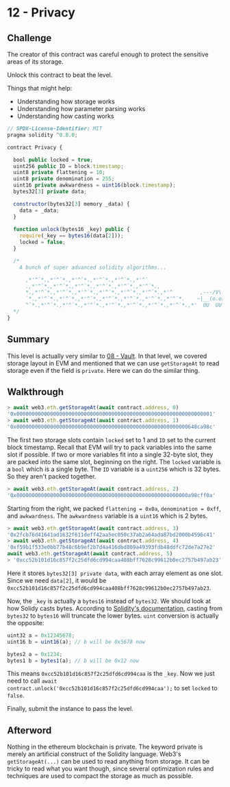 # 12 - Privacy

## Challenge

The creator of this contract was careful enough to protect the sensitive areas of its storage.

Unlock this contract to beat the level.

Things that might help:

- Understanding how storage works
- Understanding how parameter parsing works
- Understanding how casting works

```js
// SPDX-License-Identifier: MIT
pragma solidity ^0.8.0;

contract Privacy {

  bool public locked = true;
  uint256 public ID = block.timestamp;
  uint8 private flattening = 10;
  uint8 private denomination = 255;
  uint16 private awkwardness = uint16(block.timestamp);
  bytes32[3] private data;

  constructor(bytes32[3] memory _data) {
    data = _data;
  }
  
  function unlock(bytes16 _key) public {
    require(_key == bytes16(data[2]));
    locked = false;
  }

  /*
    A bunch of super advanced solidity algorithms...

      ,*'^`*.,*'^`*.,*'^`*.,*'^`*.,*'^`*.,*'^`
      .,*'^`*.,*'^`*.,*'^`*.,*'^`*.,*'^`*.,*'^`*.,
      *.,*'^`*.,*'^`*.,*'^`*.,*'^`*.,*'^`*.,*'^`*.,*'^         ,---/V\
      `*.,*'^`*.,*'^`*.,*'^`*.,*'^`*.,*'^`*.,*'^`*.,*'^`*.    ~|__(o.o)
      ^`*.,*'^`*.,*'^`*.,*'^`*.,*'^`*.,*'^`*.,*'^`*.,*'^`*.,*'  UU  UU
  */
}
```

## Summary

This level is actually very similar to [08 - Vault](../08%20-%20Vault/). In that level, we covered storage layout in EVM and mentioned that we can use `getStorageAt` to read storage even if the field is `private`. Here we can do the similar thing.

## Walkthrough

```js
> await web3.eth.getStorageAt(await contract.address, 0)
'0x0000000000000000000000000000000000000000000000000000000000000001'
> await web3.eth.getStorageAt(await contract.address, 1)
'0x00000000000000000000000000000000000000000000000000000000648ca98c'
```

The first two storage slots contain `locked` set to 1 and `ID` set to the current block timestamp. Recall that EVM will try to pack variables into the same slot if possible. If two or more variables fit into a single 32-byte slot, they are packed into the same slot, beginning on the right. The `locked` variable is a `bool` which is a single byte. The `ID` variable is a `uint256` which is 32 bytes. So they aren't packed together.

```js
> await web3.eth.getStorageAt(await contract.address, 2)
'0x00000000000000000000000000000000000000000000000000000000a98cff0a'
```

Starting from the right, we packed `flattening = 0x0a`, `denomination = 0xff`, and `awkwardness`. The `awkwardness` variable is a `uint16` which is 2 bytes.

```js
> await web3.eth.getStorageAt(await contract.address, 3)
'0x2fcb76d41641ad1632f611deff42aa5ec050c37ab2a64ada87bd2000b4596c41'
> await web3.eth.getStorageAt(await contract.address, 4)
'0xf59b1f533e0bb77b48c6b9ef2b7d4a416dbd809a49393fdb48ddfc72de7a27e2'
await web3.eth.getStorageAt(await contract.address, 5)
> '0xcc52b101d16c857f2c25dfd6cd994caa408bff7628c99612b0ec2757b497ab23'
```

Here it stores `bytes32[3] private data`, with each array element as one slot. Since we need `data[2]`, it would be `0xcc52b101d16c857f2c25dfd6cd994caa408bff7628c99612b0ec2757b497ab23`.

Now, the `_key` is actually a `bytes16` instead of `bytes32`. We should look at how Solidy casts bytes. According to [Solidity's documentation](http://solidity.readthedocs.io/en/develop/types.html#explicit-conversions), casting from `bytes32` to `bytes16` will truncate the lower bytes. `uint` conversion is actually the opposite:

```js
uint32 a = 0x12345678;
uint16 b = uint16(a); // b will be 0x5678 now

bytes2 a = 0x1234;
bytes1 b = bytes1(a); // b will be 0x12 now
```

This means `0xcc52b101d16c857f2c25dfd6cd994caa` is the `_key`. Now we just need to call `await contract.unlock('0xcc52b101d16c857f2c25dfd6cd994caa');` to set `locked` to `false`.

Finally, submit the instance to pass the level.

## Afterword

Nothing in the ethereum blockchain is private. The keyword private is merely an artificial construct of the Solidity language. Web3's `getStorageAt(...)` can be used to read anything from storage. It can be tricky to read what you want though, since several optimization rules and techniques are used to compact the storage as much as possible.